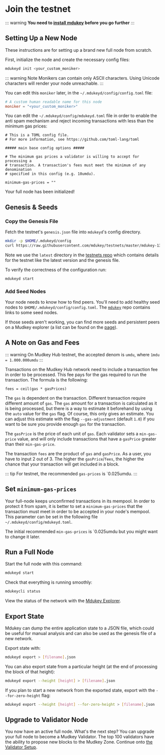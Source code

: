 # Join the testnet

::: warning
**You need to [install mdukey](./installation.md) before you go further**
:::

## Setting Up a New Node

These instructions are for setting up a brand new full node from scratch.

First, initialize the node and create the necessary config files:

```bash
mdukeyd init <your_custom_moniker>
```

::: warning Note
Monikers can contain only ASCII characters. Using Unicode characters will render your node unreachable.
:::

You can edit this `moniker` later, in the `~/.mdukeyd/config/config.toml` file:

```toml
# A custom human readable name for this node
moniker = "<your_custom_moniker>"
```

You can edit the `~/.mdukeyd/config/mdukeyd.toml` file in order to enable the anti spam mechanism and reject incoming transactions with less than the minimum gas prices:

```
# This is a TOML config file.
# For more information, see https://github.com/toml-lang/toml

##### main base config options #####

# The minimum gas prices a validator is willing to accept for processing a
# transaction. A transaction's fees must meet the minimum of any denomination
# specified in this config (e.g. 10umdu).

minimum-gas-prices = ""
```

Your full node has been initialized! 

## Genesis & Seeds

### Copy the Genesis File

Fetch the testnet's `genesis.json` file into `mdukeyd`'s config directory.

```bash
mkdir -p $HOME/.mdukeyd/config
curl https://raw.githubusercontent.com/mdukey/testnets/master/mdukey-13/genesis.json > $HOME/.mdukeyd/config/genesis.json
```

Note we use the `latest` directory in the [testnets repo](https://github.com/mdukey/testnets) which contains details for the testnet like the latest version and the genesis file. 

To verify the correctness of the configuration run:

```bash
mdukeyd start
```

### Add Seed Nodes

Your node needs to know how to find peers. You'll need to add healthy seed nodes to `$HOME/.mdukeyd/config/config.toml`. The [`mdukey`](https://github.com/mdukey/testnets) repo contains links to some seed nodes.

If those seeds aren't working, you can find more seeds and persistent peers on a Mudkey explorer (a list can be found on the [page](https://mdukey.network)). 

## A Note on Gas and Fees

::: warning
On Mudkey Hub testnet, the accepted denom is `umdu`, where `1mdu = 1.000.000umdu`
:::

Transactions on the Mudkey Hub network need to include a transaction fee in order to be processed. This fee pays for the gas required to run the transaction. The formula is the following:

```
fees = ceil(gas * gasPrices)
```

The `gas` is dependent on the transaction. Different transaction require different amount of `gas`. The `gas` amount for a transaction is calculated as it is being processed, but there is a way to estimate it beforehand by using the `auto` value for the `gas` flag. Of course, this only gives an estimate. You can adjust this estimate with the flag `--gas-adjustment` (default `1.0`) if you want to be sure you provide enough `gas` for the transaction. 

The `gasPrice` is the price of each unit of `gas`. Each validator sets a `min-gas-price` value, and will only include transactions that have a `gasPrice` greater than their `min-gas-price`. 

The transaction `fees` are the product of `gas` and `gasPrice`. As a user, you have to input 2 out of 3. The higher the `gasPrice`/`fees`, the higher the chance that your transaction will get included in a block. 

::: tip
For testnet, the recommended `gas-prices` is `0.025umdu. 
::: 

## Set `minimum-gas-prices`

Your full-node keeps unconfirmed transactions in its mempool. In order to protect it from spam, it is better to set a `minimum-gas-prices` that the transaction must meet in order to be accepted in your node's mempool. This parameter can be set in the following file `~/.mdukeyd/config/mdukeyd.toml`.

The initial recommended `min-gas-prices` is `0.025umdu but you might want to change it later. 

## Run a Full Node

Start the full node with this command:

```bash
mdukeyd start
```

Check that everything is running smoothly:

```bash
mdukeycli status
```

View the status of the network with the [Mdukey Explorer](https://scan.mdukey.org). 

## Export State

Mdukey can dump the entire application state to a JSON file, which could be useful for manual analysis and can also be used as the genesis file of a new network.

Export state with:

```bash
mdukeyd export > [filename].json
```

You can also export state from a particular height (at the end of processing the block of that height):

```bash
mdukeyd export --height [height] > [filename].json
```

If you plan to start a new network from the exported state, export with the `--for-zero-height` flag:

```bash
mdukeyd export --height [height] --for-zero-height > [filename].json
```

## Upgrade to Validator Node

You now have an active full node. What's the next step? You can upgrade your full node to become a Mudkey Validator. The top 100 validators have the ability to propose new blocks to the Mudkey Zone. Continue onto [the Validator Setup](./validator-setup.md).
